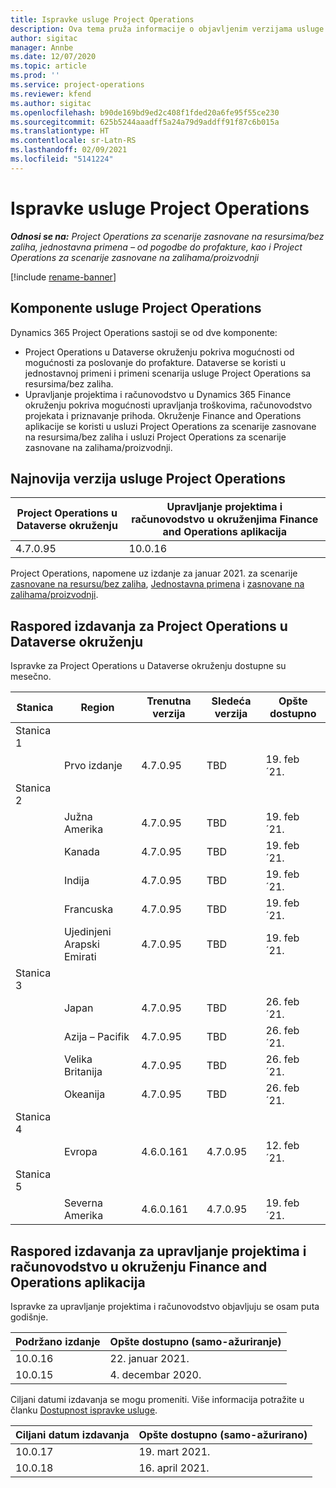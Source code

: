 ```yaml
---
title: Ispravke usluge Project Operations
description: Ova tema pruža informacije o objavljenim verzijama usluge Dynamics 365 Project Operations.
author: sigitac
manager: Annbe
ms.date: 12/07/2020
ms.topic: article
ms.prod: ''
ms.service: project-operations
ms.reviewer: kfend
ms.author: sigitac
ms.openlocfilehash: b90de169bd9ed2c408f1fded20a6fe95f55ce230
ms.sourcegitcommit: 625b5244aaadff5a24a79d9addff91f87c6b015a
ms.translationtype: HT
ms.contentlocale: sr-Latn-RS
ms.lasthandoff: 02/09/2021
ms.locfileid: "5141224"
---
```

# <a name="project-operations-updates"></a>Ispravke usluge Project Operations

_**Odnosi se na:** Project Operations za scenarije zasnovane na resursima/bez zaliha, jednostavna primena – od pogodbe do profakture, kao i Project Operations za scenarije zasnovane na zalihama/proizvodnji_

[!include [rename-banner](~/includes/cc-data-platform-banner.md)]

## <a name="project-operations-components"></a>Komponente usluge Project Operations

Dynamics 365 Project Operations sastoji se od dve komponente:

- Project Operations u Dataverse okruženju pokriva mogućnosti od mogućnosti za poslovanje do profakture. Dataverse se koristi u jednostavnoj primeni i primeni scenarija usluge Project Operations sa resursima/bez zaliha.
- Upravljanje projektima i računovodstvo u Dynamics 365 Finance okruženju pokriva mogućnosti upravljanja troškovima, računovodstvo projekata i priznavanje prihoda. Okruženje Finance and Operations aplikacije se koristi u usluzi Project Operations za scenarije zasnovane na resursima/bez zaliha i usluzi Project Operations za scenarije zasnovane na zalihama/proizvodnji.

## <a name="project-operations-latest-version"></a>Najnovija verzija usluge Project Operations

| Project Operations u Dataverse okruženju | Upravljanje projektima i računovodstvo u okruženjima Finance and Operations aplikacija |
| --- | --- |
| 4.7.0.95 | 10.0.16 |

Project Operations, napomene uz izdanje za januar 2021. za scenarije [zasnovane na resursu/bez zaliha](whats-new-feb-2021-resource-based.md), [Jednostavna primena](../pro/whats-new/whats-new-feb-2021-lite.md) i [zasnovane na zalihama/proizvodnji](../prod-pma/whats-new/whats-new-jan-2021-stocked.md).

## <a name="release-schedule-for-project-operations-on-dataverse-environment"></a>Raspored izdavanja za Project Operations u Dataverse okruženju

Ispravke za Project Operations u Dataverse okruženju dostupne su mesečno. 

| Stanica   | Region        | Trenutna verzija | Sledeća verzija | Opšte dostupno |
|-----------|---------------|-----------------|--------------|---------------------|
| Stanica 1 |   &nbsp;      |    &nbsp;       | &nbsp;       |      &nbsp;         |
|   &nbsp;  | Prvo izdanje |  4.7.0.95       | TBD     | 19. feb ´21.           |
| Stanica 2 |   &nbsp;      |    &nbsp;       | &nbsp;       |      &nbsp;         |
|   &nbsp;  | Južna Amerika |  4.7.0.95       | TBD     | 19. feb ´21.           |
|    &nbsp; | Kanada        |  4.7.0.95       | TBD     | 19. feb ´21.           |
|   &nbsp;  | Indija         |  4.7.0.95       | TBD     | 19. feb ´21.           |
|   &nbsp;  | Francuska         |  4.7.0.95       | TBD     | 19. feb ´21.           |
|   &nbsp;  | Ujedinjeni Arapski Emirati         |  4.7.0.95       | TBD     | 19. feb ´21.           |
| Stanica 3  |      &nbsp;   |     &nbsp;      |     &nbsp;   |      &nbsp;         |
|   &nbsp;  | Japan         |  4.7.0.95       | TBD     | 26. feb ´21.           |
|   &nbsp;  | Azija – Pacifik  |  4.7.0.95       | TBD     | 26. feb ´21.           |
|   &nbsp;  | Velika Britanija |  4.7.0.95       | TBD     | 26. feb ´21.           |
|   &nbsp;  | Okeanija       |  4.7.0.95       | TBD     | 26. feb ´21.           |
| Stanica 4 |     &nbsp;    |     &nbsp;      |     &nbsp;   |      &nbsp;         |
|   &nbsp;  | Evropa        |  4.6.0.161       | 4.7.0.95     | 12. feb ´21.           |
| Stanica 5 |     &nbsp;    |     &nbsp;      |     &nbsp;   |      &nbsp;         |
|   &nbsp;  | Severna Amerika |  4.6.0.161       | 4.7.0.95     | 19. feb ´21.           |

## <a name="release-schedule-for-project-management-and-accounting-in-the-finance-and-operations-apps-environment"></a>Raspored izdavanja za upravljanje projektima i računovodstvo u okruženju Finance and Operations aplikacija

Ispravke za upravljanje projektima i računovodstvo objavljuju se osam puta godišnje.

| Podržano izdanje | Opšte dostupno (samo-ažuriranje) |
| --- | --- |
| 10.0.16 | 22. januar 2021. |
| 10.0.15 | 4. decembar 2020. |


Ciljani datumi izdavanja se mogu promeniti. Više informacija potražite u članku [Dostupnost ispravke usluge](https://docs.microsoft.com/dynamics365/fin-ops-core/fin-ops/get-started/public-preview-releases?toc=/dynamics365/finance/toc.json).

| Ciljani datum izdavanja | Opšte dostupno (samo-ažurirano) |
| --- | --- |
| 10.0.17 | 19. mart 2021. |
| 10.0.18 | 16. april 2021. |
